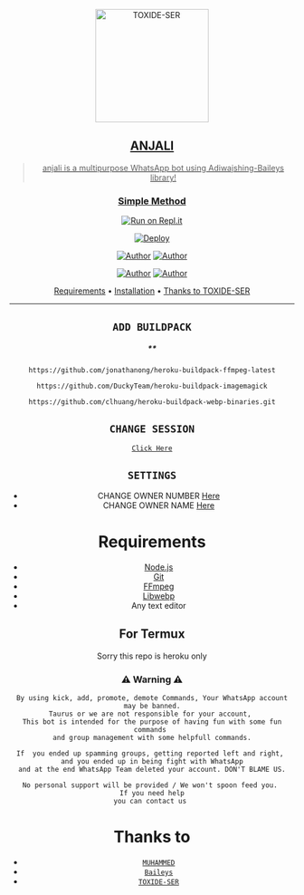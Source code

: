<div align="center">
</p>


<div align="center">
<a href="https://github.com/muhammed-usrbot"><img src="https://tenor.com/view/anime-smile-reina-izumi-cute-blush-gif-13857197.gif" alt="TOXIDE-SER"width="200" />
 
## ANJALI


> anjali is a multipurpose WhatsApp bot using Adiwajshing-Baileys library!
>
>

  ### Simple Method
  
  
[![Run on Repl.it](https://repl.it/badge/github/quiec/whatsAlfa)](https://replit.com/@muhammed-userbot/TAURUS-X3)

[![Deploy](https://www.herokucdn.com/deploy/button.svg)](https://heroku.com/deploy?template=https://github.com/IAM-TOXIDE-SER/ANJALI) 



<p align="center">
 <a href="https://github.com/muhammed-usrbot"><img title="Author" src="https://img.shields.io/badge/repo creater-TOXIDESER-blue.svg?style=for-the-badge&logo=github" /></a>  <a href="https://Wa.me/+919048329892?text=Hello%20TOXIDE-SER%20HELP🌝...Im%20big%20fan%20of%20you%20😌"><img title="Author" src="https://img.shields.io/badge/owner-TOXIDESER-blue.svg?style=for-the-badge&logo=whatsapp" /></a>
<p align="center">
<a href="https://chat.whatsapp.com/LbEtdjqmtxa7jBmCrUdV7V"><img title="Author" src="https://img.shields.io/badge/Watsapp-Group-blue.svg?style=for-the-badge&logo=whatsapp" /></a> <a href="https://youtube.com/c/TOXIDEGAMER"><img title="Author" src="https://img.shields.io/badge/Youtube-TOXIDEGAMER-blue.svg?style=for-the-badge&logo=youtube" /></a>
</p>


<p align="center">
  <a href="https://github.com/TOXIDE-SER-444/ANJALI#requirements">Requirements</a> •
  <a href="https://github.com/TOXIDE-SER-444/ANJALI#simple method">Installation</a> •
  <a href="https://github.com/TOXIDE-SER-444/ANJALI#thanks-to">Thanks to TOXIDE-SER</a> 
</p>
</div>


---


## `ADD BUILDPACK`

##### **

```
https://github.com/jonathanong/heroku-buildpack-ffmpeg-latest
```
```
https://github.com/DuckyTeam/heroku-buildpack-imagemagick
```
```
https://github.com/clhuang/heroku-buildpack-webp-binaries.git
```
## `CHANGE SESSION`
[`Click Here`](https://github.com/muhammed-usrbot/TAURUS-X3/blob/master/Taurus.json#L1)

## `SETTINGS`
- CHANGE OWNER NUMBER [Here](https://github.com/TOXIDE-SER-444/ANJALI/blob/master/setting.json#L2)
- CHANGE OWNER NAME [Here](https://github.com/TOXIDE-SER-444/ANJALI/blob/master/setting.json#L5)

# Requirements
* [Node.js](https://nodejs.org/en/)
* [Git](https://git-scm.com/downloads)
* [FFmpeg](https://github.com/BtbN/FFmpeg-Builds/releases)
* [Libwebp](https://developers.google.com/speed/webp/download)
* Any text editor


## For Termux
Sorry this repo is heroku only

### ⚠ Warning ⚠

```
By using kick, add, promote, demote Commands, Your WhatsApp account may be banned.
Taurus or we are not responsible for your account, 
This bot is intended for the purpose of having fun with some fun commands 
and group management with some helpfull commands.

If  you ended up spamming groups, getting reported left and right, 
and you ended up in being fight with WhatsApp
and at the end WhatsApp Team deleted your account. DON'T BLAME US.

No personal support will be provided / We won't spoon feed you. 
If you need help
you can contact us 
```

# Thanks to

* [`MUHAMMED`](https://github.com/muhammed-usrbot/Taurus-x3)
* [`Baileys`](https://github.com/adiwajshing/Baileys)
* [`TOXIDE-SER`](https://github.com/IAM-TOXIDE-SER)


